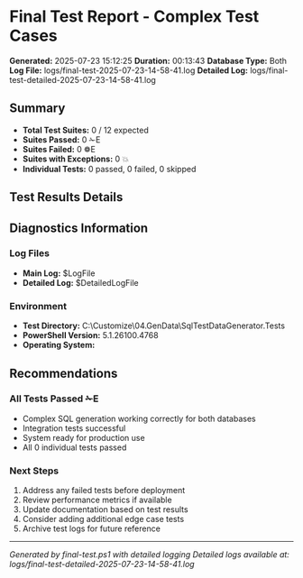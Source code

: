 # Final Test Report - Complex Test Cases

**Generated:** 2025-07-23 15:12:25
**Duration:** 00:13:43
**Database Type:** Both
**Log File:** logs/final-test-2025-07-23-14-58-41.log
**Detailed Log:** logs/final-test-detailed-2025-07-23-14-58-41.log

## Summary
- **Total Test Suites:** 0 / 12 expected
- **Suites Passed:** 0 ✁E
- **Suites Failed:** 0 ❁E 
- **Suites with Exceptions:** 0 💥
- **Individual Tests:** 0 passed, 0 failed, 0 skipped

## Test Results Details

## Diagnostics Information

### Log Files
- **Main Log:** $LogFile
- **Detailed Log:** $DetailedLogFile

### Environment
- **Test Directory:** C:\Customize\04.GenData\SqlTestDataGenerator.Tests
- **PowerShell Version:** 5.1.26100.4768
- **Operating System:** 

## Recommendations
### All Tests Passed ✁E
- Complex SQL generation working correctly for both databases
- Integration tests successful
- System ready for production use
- All 0 individual tests passed

### Next Steps
1. Address any failed tests before deployment
2. Review performance metrics if available
3. Update documentation based on test results
4. Consider adding additional edge case tests
5. Archive test logs for future reference

---
*Generated by final-test.ps1 with detailed logging*
*Detailed logs available at: logs/final-test-detailed-2025-07-23-14-58-41.log*
